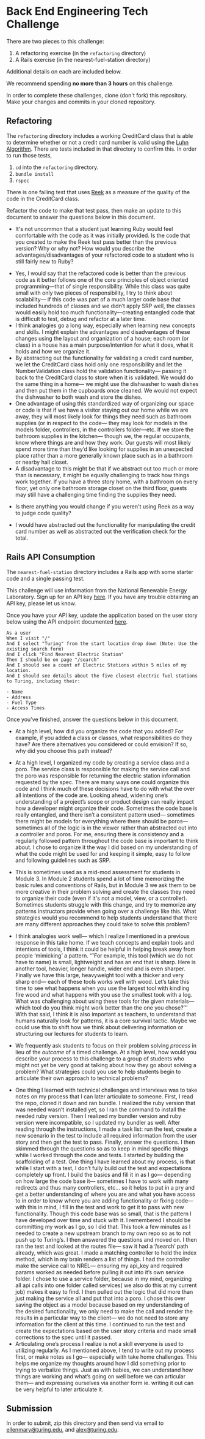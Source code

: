 # Back End Engineering Tech Challenge

There are two pieces to this challenge:

1. A refactoring exercise (in the `refactoring` directory)
1. A Rails exercise (in the nearest-fuel-station directory)

Additional details on each are included below.

We recommend spending **no more than 3 hours** on this challenge. 

In order to complete these challenges, clone (don't fork) this repository. Make your changes and commits in your cloned repository.

## Refactoring

The `refactoring` directory includes a working CreditCard class that is able to determine whether or not a credit card number is valid using the [Luhn Algorithm](https://en.wikipedia.org/wiki/Luhn_algorithm). There are tests included in that directory to confirm this. In order to run those tests,

1. `cd` into the `refactoring` directory.
1. `bundle install`
1. `rspec`

There is one failing test that uses [Reek](https://github.com/troessner/reek) as a measure of the quality of the code in the CreditCard class.

Refactor the code to make that test pass, then make an update to this document to answer the questions below in this document.

* It's not uncommon that a student just learning Ruby would feel comfortable with the code as it was initially provided. Is the code that you created to make the Reek test pass better than the previous version? Why or why not? How would you describe the advantages/disadvantages of your refactored code to a student who is still fairly new to Ruby?
- Yes, I would say that the refactored code is better than the previous code as it better follows one of the core principles of object oriented programming—that of single responsibility. While this class was quite small with only two pieces of responsibility, I try to think about scalability— if this code was part of a much larger code base that included hundreds of classes and we didn’t apply SRP well, the classes would easily hold too much functionality—creating entangled code that is difficult to test, debug and refactor at a later time.
- I think analogies go a long way, especially when learning new concepts and skills. I might explain the advantages and disadvantages of these changes using the layout and organization of a house;  each room (or class) in a house has a main purpose/intention for what it does, what it holds and how we organize it.
- By abstracting out the functionality for validating a credit card number, we let the CreditCard class hold only one responsibility and let the NumberValidation class hold the validation functionality— passing it back to the CreditCard class to store when it is validated. We would do the same thing in a home— we might use the dishwasher to wash dishes and then put them in the cupboards once cleaned. We would not expect the dishwasher to both wash and store the dishes.
- One advantage of using this standardized way of organizing our space or code is that if we have a visitor staying out our home while we are away, they will most likely look for things they need such as bathroom supplies (or in respect to the code— they may look for models in the models folder, controllers, in the controllers folder—etc. If we store the bathroom supplies in the kitchen— though we, the regular occupants, know where things are and how they work. Our guests will most likely spend more time than they’d like looking for supplies in an unexpected place rather than a more generally known place such as in a bathroom or nearby hall closet.
- A disadvantage to this might be that if we abstract out too much or more than is necessary, it might be equally challenging to track how things work together. If you have a three story home, with a bathroom on every floor, yet only one bathroom storage closet on the third floor, guests may still have a challenging time finding the supplies they need.
* Is there anything you would change if you weren't using Reek as a way to judge code quality?
- I would have abstracted out the functionality for manipulating the credit card number as well as abstracted out the verification check for the total.

## Rails API Consumption

The `nearest-fuel-station` directory includes a Rails app with some starter code and a single passing test.

This challenge will use information from the National Renewable Energy Laboratory. Sign up for an API key [here](https://developer.nrel.gov/signup/). If you have any trouble obtaining an API key, please let us know.

Once you have your API key, update the application based on the user story below using the API endpoint documented [here](https://developer.nrel.gov/docs/transportation/alt-fuel-stations-v1/nearest/#station-count-record-fields).

```
As a user
When I visit "/"
And I select "Turing" from the start location drop down (Note: Use the existing search form)
And I click "Find Nearest Electric Station"
Then I should be on page "/search"
And I should see a count of Electric Stations within 5 miles of my location.
And I should see details about the five closest electric fuel stations to Turing, including their:

- Name
- Address
- Fuel Type
- Access Times
```

Once you've finished, answer the questions below in this document.

* At a high level, how did you organize the code that you added? For example, if you added a class or classes, what responsibilities do they have? Are there alternatives you considered or could envision? If so, why did you choose this path instead?
- At a high level, I organized my code by creating a service class and a poro. The service class is responsible for making the service call and the poro was responsible for returning the electric station information requested by the spec.  There are many ways one could organize this code and I think much of these decisions have to do with what the over all intentions of the code are. Looking ahead, widening one’s understanding of a project’s scope or product design can really impact how a developer might organize their code. Sometimes the code base is really entangled, and there isn’t a consistent pattern used— sometimes there might be models for everything where there should be poros— sometimes all of the logic is in the viewer rather than abstracted out into a controller and poros. For me, ensuring there is consistency and a regularly followed pattern throughout the code base is important to think about. I chose to organize it the way I did based on my understanding of what the code might be used for and keeping it simple, easy to follow and following guidelines such as SRP.
* This is sometimes used as a mid-mod assessment for students in Module 3. In Module 2 students spend a lot of time memorizing the basic rules and conventions of Rails, but in Module 3 we ask them to be more creative in their problem solving and create the classes they need to organize their code (even if it's not a model, view, or a controller). Sometimes students struggle with this change, and try to memorize any patterns instructors provide when going over a challenge like this. What strategies would you recommend to help students understand that there are many different approaches they could take to solve this problem?
- I think analogies work well— which I realize I mentioned in a previous response in this take home. If we teach concepts and explain tools and intentions of tools, I think it could be helpful in helping break away from people ‘mimicking’ a pattern. ‘’’For example, this tool (which we do not have to name) is small, lightweight and has an end that is sharp. Here is another tool, heavier, longer handle, wider end and is even sharper. Finally we have this large, heavyweight tool with a thicker and very sharp end— each of these tools works well with wood. Let’s take this time to see what happens when you use the largest tool with kindling fire wood and what happens with you use the smallest took with a log. What was challenging about using these tools for the given materials— which tool do you think might work better than the one you chose?’’’ 
With that said, I think it is also important as teachers, to understand that humans naturally look for patterns, it is a core survival tactic. Maybe we could use this to shift how we think about delivering information or structuring our lectures for students to learn.
* We frequently ask students to focus on their problem solving *process* in lieu of the *outcome* of a timed challenge. At a high level, how would you describe your process to this challenge to a group of students who might not yet be very good at talking about how they go about solving a problem? What strategies could you use to help students begin to articulate their own approach to technical problems?
- One thing I learned with technical challenges and interviews was to take notes on my process that I can later articulate to someone. First, I read the repo, cloned it down and ran bundle. I realized the ruby version that was needed wasn’t installed yet, so I ran the command to install the needed ruby version. Then I realized my bundler version and ruby version were incompatible, so I updated my bundler as well. After reading through the instructions, I made a task list: run the test, create a new scenario in the test to include all required information from the user story and then get the test to pass. Finally, answer the questions. I then skimmed through the questions so as to keep in mind specific things while I worked through the code and tests.  I started by building the scaffolding of a test. One thing I have learned about my process, is that while I start with a test, I don’t fully build out the test and expectations completely up front. I build the basics and fill it in as I go— depending on how large the code base it— sometimes I have to work with many redirects and thus many controllers, etc… so it helps to put in a pry and get a better understanding of where you are and what you have access to in order to know where you are adding functionality or fixing code— with this in mind, I fill in the test and work to get it to pass with new functionality. Though this code base was so small, that is the pattern I have developed over time and stuck with it. I remembered I should be committing my work as I go, so I did that. This took a few minutes as I needed to create a new upstream branch to my own repo so as to not push up to Turing’s. I then answered the questions and moved on. I then ran the test and looked at the routes file— saw it had a ‘/search’ path already, which was great. I made a matching controller to hold the index method, which in my brain renders a list of things. I had the controller make the service call to NREL— ensuring my api_key and required params worked as needed before pulling it out into it’s own service folder. I chose to use a service folder, because in my mind, organizing all api calls into one folder called services( we also do this at my current job) makes it easy to find. I then pulled out the logic that did more than just making the service all and put that into a poro. I chose this over saving the object as a model because based on my understanding of the desired functionality, we only need to make the call and render the results in a particular way to the client— we do not need to store any information for the client at this time. I continued to run the test and create the expectations based on the user story criteria and made small corrections to the spec until it passed. 
- Articulating one’s process I realize is not a skill everyone is used to utilizing regularly. As I mentioned above, I tend to write out my process first, or make notes as I go— especially with take home challenges. This helps me organize my thoughts around how I did something prior to trying to verbalize things. Just as with babies, we can understand how things are working and what’s going on well before we can articular them— and expressing ourselves via another form ie. writing it out can be very helpful to later articulate it.

## Submission

In order to submit, zip this directory and then send via email to ellenmary@turing.edu, and alex@turing.edu.
